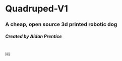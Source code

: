 <h1>Quadruped-V1</h1>
<h3>A cheap, open source 3d printed robotic dog</h3>
<h5>Created by Aidan Prentice</h5>
<br>
Hi
